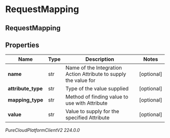 # RequestMapping

## RequestMapping

## Properties

|Name | Type | Description | Notes|
|------------ | ------------- | ------------- | -------------|
| **name** | str | Name of the Integration Action Attribute to supply the value for | [optional] |
| **attribute_type** | str | Type of the value supplied | [optional] |
| **mapping_type** | str | Method of finding value to use with Attribute | [optional] |
| **value** | str | Value to supply for the specified Attribute | [optional] |



_PureCloudPlatformClientV2 224.0.0_
